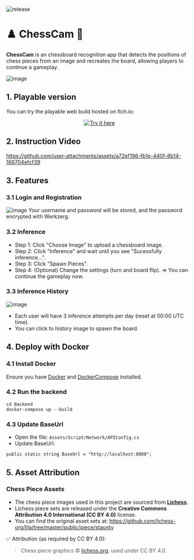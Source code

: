 ![release](https://img.shields.io/badge/release-v0.1.0-orange?style=flat-square)
# ♟️ ChessCam 📸

**ChessCam** is an chessboard recognition app that detects the positions of chess pieces from an image and recreates the board, allowing players to continue a gameplay.

![image](https://github.com/user-attachments/assets/39db63a6-d988-4326-8938-20e56a8a41dc)





## 1. Playable version
You can try the playable web build hosted on Itch.io:
<p align="center">
  <a href="https://slothless.itch.io/chesscam">
    <img src="https://img.shields.io/badge/Try%20it%20here-4CAF50?style=for-the-badge" alt="Try it here">
  </a>
</p>

## 2. Instruction Video
https://github.com/user-attachments/assets/a72ef196-fb1e-440f-8b14-166704efcf39

## 3. Features
### 3.1 Login and Registration
![image](https://github.com/user-attachments/assets/d80a239e-3c9f-44a4-a4da-1bd231b3ce7a)
Your username and password will be stored, and the password encrypted with Werkzerg.

### 3.2 Inference
- Step 1: Click "Choose Image" to upload a chessboard image.
- Step 2: Click "Inference" and wait until you see "Sucessfully inference...".
- Step 3: Click "Spawn Pieces".
- Step 4: (Optional) Change the settings (turn and board flip).
=> You can continue the gameplay now.

### 3.3 Inference History
![image](https://github.com/user-attachments/assets/bf278c46-6c35-4c47-8a71-24c8b3292eec)
- Each user will have 3 inference attempts per day (reset at 00:00 UTC time).
- You can click to history image to spawn the board.

## 4. Deploy with Docker
### 4.1 Install Docker
Ensure you have [Docker](https://docs.docker.com/get-started/get-docker/) and [DockerCompose](https://docs.docker.com/compose/install/) installed.

### 4.2 Run the backend
```
cd Backend
docker-compose up --build
```

### 4.3 Update BaseUrl
- Open the file: `Assets/Script/Network/APIConfig.cs`
- Update BaseUrl:
```
public static string BaseUrl = "http://localhost:8000";
```

## 5. Asset Attribution

### Chess Piece Assets
- The chess piece images used in this project are sourced from [**Lichess**](https://lichess.org).
- Lichess piece sets are released under the **Creative Commons Attribution 4.0 International (CC BY 4.0)** license.
- You can find the original asset sets at: https://github.com/lichess-org/lila/tree/master/public/piece/staunty

✅ Attribution (as required by CC BY 4.0):
> Chess piece graphics © [lichess.org](https://lichess.org), used under CC BY 4.0.
